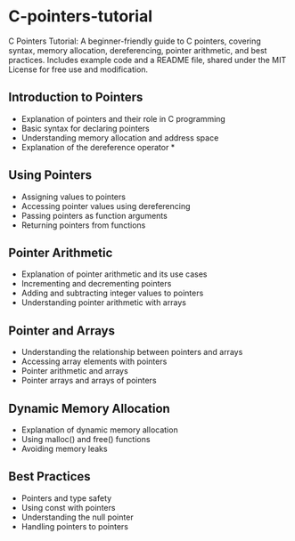 # C-pointers-tutorial
C Pointers Tutorial: A beginner-friendly guide to C pointers, covering syntax, memory allocation, dereferencing, pointer arithmetic, and best practices. Includes example code and a README file, shared under the MIT License for free use and modification.

## Introduction to Pointers

- Explanation of pointers and their role in C programming
- Basic syntax for declaring pointers
- Understanding memory allocation and address space
- Explanation of the dereference operator *

## Using Pointers

- Assigning values to pointers
- Accessing pointer values using dereferencing
- Passing pointers as function arguments
- Returning pointers from functions

## Pointer Arithmetic

- Explanation of pointer arithmetic and its use cases
- Incrementing and decrementing pointers
- Adding and subtracting integer values to pointers
- Understanding pointer arithmetic with arrays

## Pointer and Arrays

- Understanding the relationship between pointers and arrays
- Accessing array elements with pointers
- Pointer arithmetic and arrays
- Pointer arrays and arrays of pointers

## Dynamic Memory Allocation

- Explanation of dynamic memory allocation
- Using malloc() and free() functions
- Avoiding memory leaks

## Best Practices

- Pointers and type safety
- Using const with pointers
- Understanding the null pointer
- Handling pointers to pointers
